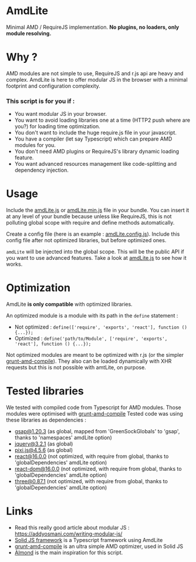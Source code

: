 # AmdLite

Minimal AMD / RequireJS implementation.
**No plugins, no loaders, only module resolving.**


# Why ?

AMD modules are not simple to use, RequireJS and r.js api are heavy and complex. 
AmdLite is here to offer modular JS in the browser with a minimal footprint and configuration complexity.


### This script is for you if : 
- You want modular JS in your browser.
- You want to avoid loading libraries one at a time (HTTP2 push where are you?) for loading time optimization.
- You don't want to include the huge require.js file in your javascript. 
- You have a compiler (let say Typescript) which can prepare AMD modules for you.
- You don't need AMD plugins or RequireJS's library dynamic loading feature.
- You want advanced resources management like code-splitting and dependency injection.


# Usage

Include the [amdLite.js](amdLite.js) or [amdLite.min.js](amdLite.min.js) file in your bundle.
You can insert it at any level of your bundle because unless like RequireJS, this is not polluting global scope with require and define methods automatically.

Create a config file (here is an example : [amdLite.config.js](amdLite.config.js)).
Include this config file after not optimized libraries, but before optimized ones.

`amdLite` will be injected into the global scope. This will be the public API if you want to use advanced features.
Take a look at [amdLite.js](amdLite.js) to see how it works.


# Optimization

AmdLite **is only compatible** with optimized libraries.

An optimized module is a module with its path in the `define` statement :
- Not optimized : `define(['require', 'exports', 'react'], function () {...});`
- Optimized : `define('path/to/Module', ['require', 'exports', 'react'], function () {...});`

Not optimized modules are meant to be optimized with r.js (or the simpler [grunt-amd-compile](https://github.com/zouloux/grunt-amd-compile)).
They also can be loaded dynamically with XHR requests but this is not possible with amtLite, on purpose.


# Tested libraries

We tested with compiled code from Typescript for AMD modules.
Those modules were optimised with [grunt-amd-compile](https://github.com/zouloux/grunt-amd-compile)
Tested code was using these libraries as dependencies :
- gsap@1.20.3 (as global, mapped from 'GreenSockGlobals' to 'gsap', thanks to 'namespaces' amdLite option)
- jquery@3.2.1 (as global)
- pixi.js@4.5.6 (as global)
- react@16.0.0 (not optimized, with require from global, thanks to 'globalDependencies' amdLite option)
- react-dom@16.0.0 (not optimized, with require from global, thanks to 'globalDependencies' amdLite option)
- three@0.87.1 (not optimized, with require from global, thanks to 'globalDependencies' amdLite option)


# Links

- Read this really good article about modular JS : https://addyosmani.com/writing-modular-js/
- [Solid JS framework](https://github.com/solid-js/web-base) is a Typescript framework using AmdLite
- [grunt-amd-compile](https://github.com/zouloux/grunt-amd-compile) is an ultra simple AMD optimizer, used in Solid JS 
- [Almond](https://github.com/requirejs/almond) is the main inspiration for this script.

